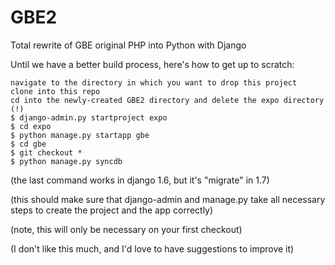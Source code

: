 GBE2
====

Total rewrite of GBE original PHP into Python with Django


Until we have a better build process, here's how to get up to scratch:

    navigate to the directory in which you want to drop this project
    clone into this repo
    cd into the newly-created GBE2 directory and delete the expo directory (!)
    $ django-admin.py startproject expo
    $ cd expo
    $ python manage.py startapp gbe 
    $ cd gbe
    $ git checkout *
    $ python manage.py syncdb
(the last command works in django 1.6, but it's "migrate" in 1.7)

(this should make sure that django-admin and manage.py take all necessary steps to create the project and the app correctly)

(note, this will only be necessary on your first checkout)  


(I don't like this much, and I'd love to have suggestions to improve it)
